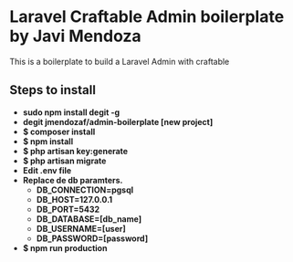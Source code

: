 # Laravel Craftable Admin boilerplate by Javi Mendoza
This is a boilerplate to build a Laravel Admin with craftable
## Steps to install
- **sudo npm install degit -g**
- **degit jmendozaf/admin-boilerplate [new project]**
- **$ composer install**
- **$ npm install**
- **$ php artisan key:generate**
- **$ php artisan migrate**
- **Edit .env file**
- **Replace de db paramters.**
  - **DB_CONNECTION=pgsql**
  - **DB_HOST=127.0.0.1**
  - **DB_PORT=5432**
  - **DB_DATABASE=[db_name]**
  - **DB_USERNAME=[user]**
  - **DB_PASSWORD=[password]**
- **$ npm run production**

